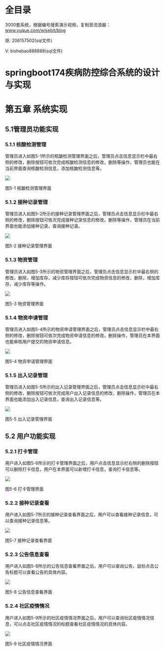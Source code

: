 # 全目录

3000套系统，根据编号搜索演示视频，复制至流浪器：www.yuque.com/wisebit/blog


<p>抠: 206157502(sql文件)</p>
<p>V: bishebao888888(sql文件)</p>


# springboot174疾病防控综合系统的设计与实现
# 第五章 系统实现
## 5.1管理员功能实现
### 5.1.1 核酸检测管理
管理员进入如图5-1所示的核酸检测管理界面之后，管理员点击信息显示栏中最右侧的修改，删除按钮可依次完成核酸检测信息的修改，删除等操作，管理员也能在当前界面查询核酸检测信息，添加核酸检测信息等。

![](/md/blog.015.png)

图5-1 核酸检测管理界面
### 5.1.2 接种记录管理
管理员进入如图5-2所示的接种记录管理界面之后，管理员点击信息显示栏中最右侧的修改，删除按钮可依次完成接种记录信息的修改，删除等操作，管理员在当前界面也能添加接种记录，查询接种记录。

![](/md/blog.016.png)

图5-2 接种记录管理界面
### 5.1.3 物资管理
管理员进入如图5-3所示的物资管理界面之后，管理员点击信息显示栏中最右侧的修改，删除，增加库存，减少库存按钮可依次完成物资信息的修改，删除，增加库存，减少库存等操作。

![](/md/blog.017.png)

图5-3 物资管理界面
### 5.1.4 物资申请管理
管理员进入如图5-4所示的物资申请管理界面之后，管理员点击信息显示栏中最右侧的修改，删除按钮可依次完成物资申请信息的修改，删除操作，管理员在本界面也能审核用户提交的物资申请信息。

![](/md/blog.018.png)

图5-4 物资申请管理界面
### 5.1.5 出入记录管理
管理员进入如图5-5所示的出入记录管理界面之后，管理员点击信息显示栏中最右侧的修改，删除按钮可依次完成用户出入记录信息的修改，删除操作，管理员在本界面也能添加出入记录信息，查询出入记录信息等。

![](/md/blog.019.png)

图5-5 出入记录管理界面
## 5.2 用户功能实现
### 5.2.1 打卡管理
用户进入如图5-6所示的打卡管理界面之后，用户点击信息显示栏右侧的删除按钮可以删除打卡信息，用户在本界面可以新增打卡信息，查询打卡信息等。

![](/md/blog.020.png)

图5-6 打卡管理界面
### 5.2.2 接种记录查看
用户进入如图5-7所示的接种记录查看界面之后，用户可以查看接种记录信息，可以查询接种记录信息等。

![](/md/blog.021.png)

图5-7 接种记录查看界面
### 5.2.3 公告信息查看
用户进入如图5-8所示的公告信息查看界面之后，用户可以查询公告，鼠标点击公告标题可以查看公告的具体内容。

![](/md/blog.022.png)

图5-8 公告信息查看界面
### 5.2.4 社区疫情情况
用户进入如图5-9所示的社区疫情情况界面之后，用户可以查询社区疫情情况信息，可以点击社区疫情情况的标题查看社区疫情情况的具体内容。

![](/md/blog.023.png)

图5-9 社区疫情情况界面











